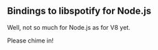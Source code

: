 ## Bindings to libspotify for Node.js

Well, not so much for Node.js as for V8 yet. 

Please chime in!
